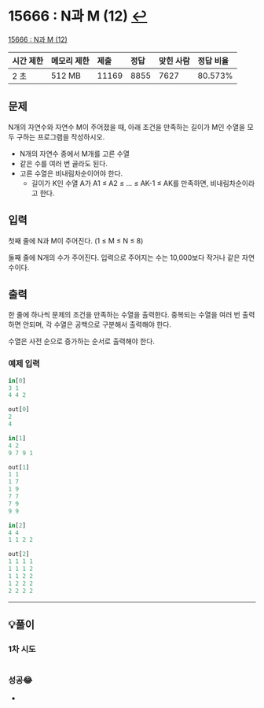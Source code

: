 # 15666 : N과 M (12) [↩](../../acmicpc)

[15666 : N과 M (12)](https://www.acmicpc.net/problem/15666 )

| 시간 제한 | 메모리 제한 | 제출  | 정답 | 맞힌 사람 | 정답 비율 |
| :-------- | :---------- | :---- | :--- | :-------- | :-------- |
| 2 초      | 512 MB      | 11169 | 8855 | 7627      | 80.573%   |

## 문제

N개의 자연수와 자연수 M이 주어졌을 때, 아래 조건을 만족하는 길이가 M인 수열을 모두 구하는 프로그램을 작성하시오.

- N개의 자연수 중에서 M개를 고른 수열
- 같은 수를 여러 번 골라도 된다.
- 고른 수열은 비내림차순이어야 한다.
  - 길이가 K인 수열 A가 A1 ≤ A2 ≤ ... ≤ AK-1 ≤ AK를 만족하면, 비내림차순이라고 한다.

## 입력

첫째 줄에 N과 M이 주어진다. (1 ≤ M ≤ N ≤ 8)

둘째 줄에 N개의 수가 주어진다. 입력으로 주어지는 수는 10,000보다 작거나 같은 자연수이다.

## 출력

한 줄에 하나씩 문제의 조건을 만족하는 수열을 출력한다. 중복되는 수열을 여러 번 출력하면 안되며, 각 수열은 공백으로 구분해서 출력해야 한다.

수열은 사전 순으로 증가하는 순서로 출력해야 한다.

### 예제 입력

```python
in[0]
3 1
4 4 2

out[0]
2
4

in[1]
4 2
9 7 9 1

out[1]
1 1
1 7
1 9
7 7
7 9
9 9

in[2]
4 4
1 1 2 2

out[2]
1 1 1 1
1 1 1 2
1 1 2 2
1 2 2 2
2 2 2 2
```

---

## 💡풀이

### 1차 시도

```python

```

### 성공😂

- 
